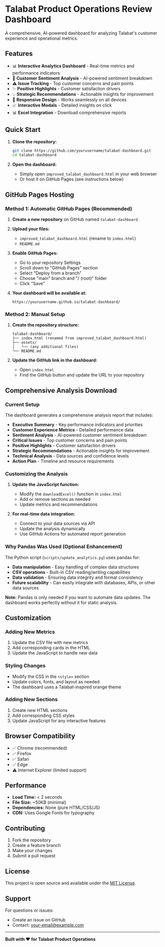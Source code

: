 # Talabat Product Operations Review Dashboard

A comprehensive, AI-powered dashboard for analyzing Talabat's customer experience and operational metrics.

## Features

- 📊 **Interactive Analytics Dashboard** - Real-time metrics and performance indicators
- 🎯 **Customer Sentiment Analysis** - AI-powered sentiment breakdown
- ⚠️ **Issue Tracking** - Top customer concerns and pain points
- ✨ **Positive Highlights** - Customer satisfaction drivers
- 💡 **Strategic Recommendations** - Actionable insights for improvement
- 📱 **Responsive Design** - Works seamlessly on all devices
- 📈 **Interactive Modals** - Detailed insights on click
- 📊 **Excel Integration** - Download comprehensive reports

## Quick Start

1. **Clone the repository:**
   ```bash
   git clone https://github.com/yourusername/talabat-dashboard.git
   cd talabat-dashboard
   ```

2. **Open the dashboard:**
   - Simply open `improved_talabat_dashboard.html` in your web browser
   - Or host it on GitHub Pages (see instructions below)

## GitHub Pages Hosting

### Method 1: Automatic GitHub Pages (Recommended)

1. **Create a new repository** on GitHub named `talabat-dashboard`
2. **Upload your files:**
   - `improved_talabat_dashboard.html` (rename to `index.html`)
   - `README.md`

3. **Enable GitHub Pages:**
   - Go to your repository Settings
   - Scroll down to "GitHub Pages" section
   - Select "Deploy from a branch"
   - Choose "main" branch and "/ (root)" folder
   - Click "Save"

4. **Your dashboard will be available at:**
   ```
   https://yourusername.github.io/talabat-dashboard/
   ```

### Method 2: Manual Setup

1. **Create the repository structure:**
   ```
   talabat-dashboard/
   ├── index.html (renamed from improved_talabat_dashboard.html)
   ├── assets/
   │   └── (any additional files)
   └── README.md
   ```

2. **Update the GitHub link in the dashboard:**
   - Open `index.html`
   - Find the GitHub button and update the URL to your repository

## Comprehensive Analysis Download

### Current Setup
The dashboard generates a comprehensive analysis report that includes:

- **Executive Summary** - Key performance indicators and priorities
- **Customer Experience Metrics** - Detailed performance data
- **Sentiment Analysis** - AI-powered customer sentiment breakdown
- **Critical Issues** - Top customer concerns and pain points
- **Positive Highlights** - Customer satisfaction drivers
- **Strategic Recommendations** - Actionable insights for improvement
- **Technical Analysis** - Data sources and confidence levels
- **Action Plan** - Timeline and resource requirements

### Customizing the Analysis

1. **Update the JavaScript function:**
   - Modify the `downloadExcel()` function in `index.html`
   - Add or remove sections as needed
   - Update metrics and recommendations

2. **For real-time data integration:**
   - Connect to your data sources via API
   - Update the analysis dynamically
   - Use GitHub Actions for automated report generation

### Why Pandas Was Used (Optional Enhancement)

The Python script (`scripts/update_analytics.py`) uses pandas for:
- **Data manipulation** - Easy handling of complex data structures
- **CSV operations** - Built-in CSV reading/writing capabilities
- **Data validation** - Ensuring data integrity and format consistency
- **Future scalability** - Can easily integrate with databases, APIs, or other data sources

**Note:** Pandas is only needed if you want to automate data updates. The dashboard works perfectly without it for static analysis.

## Customization

### Adding New Metrics
1. Update the CSV file with new metrics
2. Add corresponding cards in the HTML
3. Update the JavaScript to handle new data

### Styling Changes
- Modify the CSS in the `<style>` section
- Update colors, fonts, and layout as needed
- The dashboard uses a Talabat-inspired orange theme

### Adding New Sections
1. Create new HTML sections
2. Add corresponding CSS styles
3. Update JavaScript for any interactive features

## Browser Compatibility

- ✅ Chrome (recommended)
- ✅ Firefox
- ✅ Safari
- ✅ Edge
- ⚠️ Internet Explorer (limited support)

## Performance

- **Load Time:** < 2 seconds
- **File Size:** ~50KB (minimal)
- **Dependencies:** None (pure HTML/CSS/JS)
- **CDN:** Uses Google Fonts for typography

## Contributing

1. Fork the repository
2. Create a feature branch
3. Make your changes
4. Submit a pull request

## License

This project is open source and available under the [MIT License](LICENSE).

## Support

For questions or issues:
- Create an issue on GitHub
- Contact: your-email@example.com

---

**Built with ❤️ for Talabat Product Operations** 